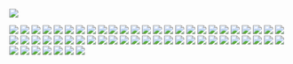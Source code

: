 ![](https://drive.google.com/uc?export=view&id=1F4YVQfY1ogws25QnHNTTqWRqw3Siqd9F)

![](https://drive.google.com/uc?export=view&id=1Ey7VuM3A6bGdIvFLJTiFYnfxdpdVQBEi)
![](https://drive.google.com/uc?export=view&id=1Gxh-gcp3L6muI6WcU5bB78eZNEJCq6SU)
![](https://drive.google.com/uc?export=view&id=1e3KRXyqeNAeA6hQx6QQT4I3iWiVxW6iB)
![](https://drive.google.com/uc?export=view&id=1nl4cOALD1yyNvlTvKbkbFLJNV_umE_Tu)
![](https://drive.google.com/uc?export=view&id=1dgUTYo_JTcOAqbnvV2dNIYFqI7E9GUBo)
![](https://drive.google.com/uc?export=view&id=1M2kppis7ncpJYQUU3nwd4oXc_iXZEfC5)
![](https://drive.google.com/uc?export=view&id=1bnWcumCtmqRZoib926Y8QLbxGvnp4wwx)
![](https://drive.google.com/uc?export=view&id=1yZBWf5IiHpWwNTy2C4WnIHDPrEACQC-P)
![](https://drive.google.com/uc?export=view&id=1_VisihUGAU7-Md5soJ5ApPIPHZxzcpHD)
![](https://drive.google.com/uc?export=view&id=1ea6d7uavqUMrpZSQlyOc7j0Fsr9wyRrh)
![](https://drive.google.com/uc?export=view&id=1E6HYRwmRLHISOcvagtz7vClhyxgLQMwV)
![](https://drive.google.com/uc?export=view&id=1nM-eiMrcEYpEnq-XWLIcV0Fnp1-pZmE9)
![](https://drive.google.com/uc?export=view&id=1nZfbi-nYItQFF0ZW8TiP18CE8yxoRzcX)
![](https://drive.google.com/uc?export=view&id=1an4gNvHCi2oi5ryGWIEKlqOe5rKVN17V)
![](https://drive.google.com/uc?export=view&id=1an4gNvHCi2oi5ryGWIEKlqOe5rKVN17V)
![](https://drive.google.com/uc?export=view&id=1P-TVeow3Ppa5DI4NYXEQ7gMzuYamKzgB)
![](https://drive.google.com/uc?export=view&id=1vsmZ9S3RifcAZC7u9OXJTJUZ6qlJgFH7)
![](https://drive.google.com/uc?export=view&id=1CXiaYFU5x9VM2KYU1tgGt6QTuMNFnsAk)
![](https://drive.google.com/uc?export=view&id=174VtzGjTKJjL8K__s6jw7IWk4DozEn-5)
![](https://drive.google.com/uc?export=view&id=1wkJU9BuXD6ABDVR08kSJvlbYZxXZxOFc)
![](https://drive.google.com/uc?export=view&id=1GU0RSNRmjx4paJzzXulzMc85y4YUWk4i)
![](https://drive.google.com/uc?export=view&id=1kixwpYncP1MNHb4xWYliNZIomMLCx6VQ)
![](https://drive.google.com/uc?export=view&id=1c1KuNLIjO7UrF3j9AGjafBqxgN7QKCjb)
![](https://drive.google.com/uc?export=view&id=1Z-IfuFupMWmyAOiYl6UtG1O6KFqwES2v)
![](https://drive.google.com/uc?export=view&id=13CoqBu-1QgUWw1K_dtcfLV2aMpqyNlo-)
![](https://drive.google.com/uc?export=view&id=1_iSLr1poTGmCfmkgfJhdJrJZNnWcPSoD)
![](https://drive.google.com/uc?export=view&id=1WVqd1oaTOyiG7tL4QnQ6q4ThZpT-x1HO)
![](https://drive.google.com/uc?export=view&id=1ApLX1IAAWcm59DMyY5LzKslc-BUkkFy6)
![](https://drive.google.com/uc?export=view&id=1_7h5sv-tq0HWdVjUGqF2Z8_mHRliONCX)
![](https://drive.google.com/uc?export=view&id=1_zduiCa98-_vPrSAXPjCxemIqepssnJQ)
![](https://drive.google.com/uc?export=view&id=1RGayVcrc7ZUfsZXlD0tE5doaK4BeNZ7C)
![](https://drive.google.com/uc?export=view&id=1-xgFoD6jEnpblZG4tvIi1fdmVLsx6uqm)
![](https://drive.google.com/uc?export=view&id=1nk5OmPl2e-ejSBf1rKq1PQo7Aw_ii7kT)
![](https://drive.google.com/uc?export=view&id=1nkzVGnZ16Vnio9XPeSswPzhI_Y5rk6Nv)
![](https://drive.google.com/uc?export=view&id=1fbhsNARQLYb2eUcAaIfGPU7WW3Q1KcFt)
![](https://drive.google.com/uc?export=view&id=1J_5i3BgP7z4W0apg6HiXqR4oTs_MTdMO)
![](https://drive.google.com/uc?export=view&id=18iGzjSUJcuajitKWbHVCCNU1DyMnxClR)
![](https://drive.google.com/uc?export=view&id=1n8n8rP4z0H2dz1E1Bz4XqPTVNGCuYQvA)
![](https://drive.google.com/uc?export=view&id=1mv6LPBA-Fj5IyVw2sAhqF4RzuGw7ZOpR)
![](https://drive.google.com/uc?export=view&id=1WtzFt-8SmVjEN9pGh2Y4NWi7maMOo5Ew)
![](https://drive.google.com/uc?export=view&id=1zpKUYl9eLNi2ywr3u_2jDrtJONh6BYaD)
![](https://drive.google.com/uc?export=view&id=1KU4QodAz9540qwKZEMszfHm-UeggEM0W)
![](https://drive.google.com/uc?export=view&id=1QOZsLs5imH_hi4vHuAonhoU_XgLUUVZa)
![](https://drive.google.com/uc?export=view&id=1yRUARlxoho3zf25psLtDxnyNJ-MAnmYk)
![](https://drive.google.com/uc?export=view&id=1JEfZbC7i4X1fAPGREnCGqFNMsTgXxsvz)
![](https://drive.google.com/uc?export=view&id=1iQzVl1m7ZwIVcYAZTMaTmf5dyBLWJcJj)
![](https://drive.google.com/uc?export=view&id=1opVQh_cxHgjVFOQfEyze-a35fziitKmO)
![](https://drive.google.com/uc?export=view&id=1HF6fxal9WDBeHnkts-hKK6GP6WW8Zz9C)
![](https://drive.google.com/uc?export=view&id=1FlDmH0psEhC_VMtKGLgB3l8a1ilNX5FV)
![](https://drive.google.com/uc?export=view&id=1aCZYV3KYjA4jtoD5OhqgVzJVFqlU-w0j)
![](https://drive.google.com/uc?export=view&id=1zdBhB4vhO6YpEHOzVMikfGQisfHQh6K2)
![](https://drive.google.com/uc?export=view&id=1hz5bQz13w9HwkGyD8dlJhQJh5t50cAHj)
![](https://drive.google.com/uc?export=view&id=1W3xRvfht1e5GVmsF-cRMNMWVx5oa9_tY)
![](https://drive.google.com/uc?export=view&id=1DEMnewcMs68G3GcBEq73cQqE0yIFraLp)
![](https://drive.google.com/uc?export=view&id=1h288D2jk2IH22zrDJY0pDT30LlhklvDH)
![](https://drive.google.com/uc?export=view&id=12hSTvvSpI24m9IyzegRS6B7fIP2WM5AF)
![](https://drive.google.com/uc?export=view&id=1WUCCD2KqMMh3r9lapk0IHdm1tAlL_dGY)
